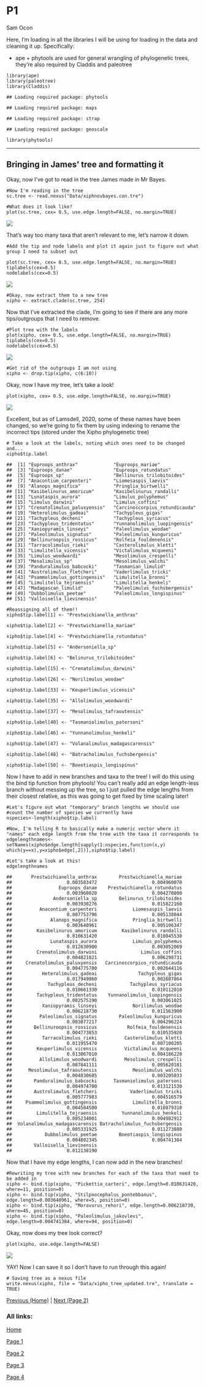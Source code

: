P1
================
Sam Ocon

Here, I’m loading in all the libraries I will be using for loading in
the data and cleaning it up. Specifically:

-   ape + phytools are used for general wrangling of phylogenetic trees,
    they’re also required by Claddis and paleotree

<!-- -->

    library(ape)
    library(paleotree)
    library(Claddis)

    ## Loading required package: phytools

    ## Loading required package: maps

    ## Loading required package: strap

    ## Loading required package: geoscale

    library(phytools)

------------------------------------------------------------------------

## Bringing in James’ tree and formatting it

Okay, now I’ve got to read in the tree James made in Mr Bayes.

    #Now I'm reading in the tree
    sc.tree <- read.nexus("Data/xiphnovbayes.con.tre")

    #What does it look like?
    plot(sc.tree, cex= 0.5, use.edge.length=FALSE, no.margin=TRUE)

![](R_markdown_file_files/figure-gfm/unnamed-chunk-2-1.png)<!-- -->

That’s way too many taxa that aren’t relevant to me, let’s narrow it
down.

    #Add the tip and node labels and plot it again just to figure out what group I need to subset out

    plot(sc.tree, cex= 0.5, use.edge.length=FALSE, no.margin=TRUE)
    tiplabels(cex=0.5)
    nodelabels(cex=0.5)

![](R_markdown_file_files/figure-gfm/unnamed-chunk-3-1.png)<!-- -->

    #Okay, now extract them to a new tree
    xipho <- extract.clade(sc.tree, 254)

Now that I’ve extracted the clade, I’m going to see if there are any
more tips/outgroups that I need to remove.

    #Plot tree with the labels
    plot(xipho, cex= 0.5, use.edge.length=FALSE, no.margin=TRUE)
    tiplabels(cex=0.5)
    nodelabels(cex=0.5)

![](R_markdown_file_files/figure-gfm/unnamed-chunk-4-1.png)<!-- -->

    #Get rid of the outgroups I am not using
    xipho <- drop.tip(xipho, c(6:10))

Okay, now I have my tree, let’s take a look!

    plot(xipho, cex= 0.5, use.edge.length=FALSE, no.margin=TRUE)

![](R_markdown_file_files/figure-gfm/unnamed-chunk-5-1.png)<!-- -->

Excellent, but as of Lamsdell, 2020, some of these names have been
changed, so we’re going to fix them by using indexing to rename the
incorrect tips (stored under the Xipho phylogenetic tree)

    # Take a look at the labels, noting which ones need to be changed and...
    xipho$tip.label

    ##  [1] "Euproops_anthrax"             "Euproops_mariae"             
    ##  [3] "Euproops_danae"               "Euproops_rotundatus"         
    ##  [5] "Euproops_sp"                  "Bellinurus_trilobitoides"    
    ##  [7] "Anacontium_carpenteri"        "Liomesaspis_laevis"          
    ##  [9] "Alanops_magnifica"            "Pringlia_birtwelli"          
    ## [11] "Kasibelinurus_amoricum"       "Kasibelinurus_randalli"      
    ## [13] "Lunataspis_aurora"            "Limulus_polyphemus"          
    ## [15] "Limulus_darwini"              "Limulus_coffini"             
    ## [17] "Crenatolimulus_paluxyensis"   "Carcinoscorpius_rotundicauda"
    ## [19] "Heterolimulus_gadeai"         "Tachypleus_gigas"            
    ## [21] "Tachypleus_decheni"           "Tachypleus_syriacus"         
    ## [23] "Tachypleus_tridentatus"       "Yunnanolimulus_luopingensis" 
    ## [25] "Xaniopyramis_linseyi"         "Paleolimulus_woodae"         
    ## [27] "Paleolimulus_signatus"        "Paleolimulus_kunguricus"     
    ## [29] "Bellinuroopsis_rossicus"      "Rolfeia_fouldenensis"        
    ## [31] "Tarracolimulus_rieki"         "Casterolimulus_kletti"       
    ## [33] "Limulitella_vicensis"         "Victalimulus_mcqueeni"       
    ## [35] "Limulus_woodwardi"            "Mesolimulus_crespelli"       
    ## [37] "Mesolimulus_sp"               "Mesolimulus_walchi"          
    ## [39] "Panduralimulus_babcocki"      "Tasmanian_limulid"           
    ## [41] "Austrolimulus_fletcheri"      "Vaderlimulus_tricki"         
    ## [43] "Psammolimulus_gottingensis"   "Limulitella_bronni"          
    ## [45] "Limulitella_tejraensis"       "Limulitella_henkeli"         
    ## [47] "Madagascan_limulid"           "Paleolimulus_fuchsbergensis" 
    ## [49] "Dubbolimulus_peetae"          "Paleolimulus_longispinus"    
    ## [51] "Valloisella_lievinensis"

    #Reassigning all of them!!
    xipho$tip.label[1] <- "Prestwichianella_anthrax"

    xipho$tip.label[2] <- "Prestwichianella_mariae"

    xipho$tip.label[4] <- "Prestwichianella_rotundatus"

    xipho$tip.label[5] <- "Andersoniella_sp"

    xipho$tip.label[6] <- "Belinurus_trilobitoides"

    xipho$tip.label[15] <- "Crenatolimulus_darwini"

    xipho$tip.label[26] <- "Norilimulus_woodae"

    xipho$tip.label[33] <- "Keuperlimulus_vicensis"

    xipho$tip.label[35] <- "Allolimulus_woodwardi"

    xipho$tip.label[37] <- "Mesolimulus_tafraoutensis"

    xipho$tip.label[40] <- "Tasmaniolimulus_patersoni"

    xipho$tip.label[46] <- "Yunnanolimulus_henkeli"

    xipho$tip.label[47] <- "Volanalimulus_madagascarensis"

    xipho$tip.label[48] <- "Batracholimulus_fuchsbergensis"

    xipho$tip.label[50] <- "Boeotiaspis_longispinus"

Now I have to add in new branches and taxa to the tree! I will do this
using the bind tip function from phytools! You can’t really add an edge
length-less branch without messing up the tree, so I just pulled the
edge lengths from their closest relative, as this was going to get fixed
by time scaling later!

    #Let's figure out what "temporary" branch lengths we should use
    #count the number of species we currently have
    nspecies<-length(xipho$tip.label)

    #Now, I'm telling R to basically make a numeric vector where it "names" each edge length from the tree with the taxa it corresponds to
    edgelengthnames<-setNames(xipho$edge.length[sapply(1:nspecies,function(x,y)   which(y==x),y=xipho$edge[,2])],xipho$tip.label)

    #Let's take a look at this!
    edgelengthnames

    ##       Prestwichianella_anthrax        Prestwichianella_mariae 
    ##                    0.003583472                    0.004960070 
    ##                 Euproops_danae    Prestwichianella_rotundatus 
    ##                    0.003960020                    0.004270800 
    ##               Andersoniella_sp        Belinurus_trilobitoides 
    ##                    0.003930276                    0.015822160 
    ##          Anacontium_carpenteri             Liomesaspis_laevis 
    ##                    0.007753796                    0.005138044 
    ##              Alanops_magnifica             Pringlia_birtwelli 
    ##                    0.003640961                    0.005106347 
    ##         Kasibelinurus_amoricum         Kasibelinurus_randalli 
    ##                    0.010631420                    0.010845530 
    ##              Lunataspis_aurora             Limulus_polyphemus 
    ##                    0.012630900                    0.003052069 
    ##         Crenatolimulus_darwini                Limulus_coffini 
    ##                    0.004821021                    0.006298731 
    ##     Crenatolimulus_paluxyensis   Carcinoscorpius_rotundicauda 
    ##                    0.004775780                    0.002644116 
    ##           Heterolimulus_gadeai               Tachypleus_gigas 
    ##                    0.017949060                    0.002607864 
    ##             Tachypleus_decheni            Tachypleus_syriacus 
    ##                    0.010661330                    0.010112010 
    ##         Tachypleus_tridentatus    Yunnanolimulus_luopingensis 
    ##                    0.002575190                    0.003061025 
    ##           Xaniopyramis_linseyi             Norilimulus_woodae 
    ##                    0.006218730                    0.011563900 
    ##          Paleolimulus_signatus        Paleolimulus_kunguricus 
    ##                    0.003077217                    0.004296224 
    ##        Bellinuroopsis_rossicus           Rolfeia_fouldenensis 
    ##                    0.004773853                    0.010535920 
    ##           Tarracolimulus_rieki          Casterolimulus_kletti 
    ##                    0.011955470                    0.007100205 
    ##         Keuperlimulus_vicensis          Victalimulus_mcqueeni 
    ##                    0.013067010                    0.004186220 
    ##          Allolimulus_woodwardi          Mesolimulus_crespelli 
    ##                    0.007841111                    0.005620181 
    ##      Mesolimulus_tafraoutensis             Mesolimulus_walchi 
    ##                    0.004830685                    0.003205033 
    ##        Panduralimulus_babcocki      Tasmaniolimulus_patersoni 
    ##                    0.004974700                    0.013121530 
    ##        Austrolimulus_fletcheri            Vaderlimulus_tricki 
    ##                    0.005777983                    0.004516579 
    ##     Psammolimulus_gottingensis             Limulitella_bronni 
    ##                    0.004584500                    0.010879310 
    ##         Limulitella_tejraensis         Yunnanolimulus_henkeli 
    ##                    0.005234001                    0.004982912 
    ##  Volanalimulus_madagascarensis Batracholimulus_fuchsbergensis 
    ##                    0.005331925                    0.011273880 
    ##            Dubbolimulus_peetae        Boeotiaspis_longispinus 
    ##                    0.004802345                    0.004741384 
    ##        Valloisella_lievinensis 
    ##                    0.012138190

Now that I have my edge lengths, I can now add in the new branches!

    #Rewriting my tree with new branches for each of the taxa that need to be added in
    xipho <- bind.tip(xipho, "Pickettia_carteri", edge.length=0.010631420, where=11, position=0)
    xipho <- bind.tip(xipho, "Stilpnocephalus_pontebbanus", edge.length=0.003640961, where=5, position=0)
    xipho <- bind.tip(xipho, "Moravurus_rehori", edge.length=0.006218730, where=45, position=0)
    xipho <- bind.tip(xipho, "Paleolimulus_jakovlevi", edge.length=0.004741384, where=94, position=0)

Okay, now does my tree look correct?

    plot(xipho, use.edge.length=FALSE)

![](R_markdown_file_files/figure-gfm/unnamed-chunk-9-1.png)<!-- -->

YAY! Now I can save it so I don’t have to run through this again!

    # Saving tree as a nexus file
    write.nexus(xipho, file = "Data/xipho_tree_updated.tre", translate = TRUE)
    
[Previous (Home)](https://sbocon.github.io/geol593/) | [Next (Page 2)](https://sbocon.github.io/geol593/P2)

### All links:
[Home](https://sbocon.github.io/geol593/)

[Page 1](https://sbocon.github.io/geol593/P1)

[Page 2](https://sbocon.github.io/geol593/P2)

[Page 3](https://sbocon.github.io/geol593/P3)

[Page 4](https://sbocon.github.io/geol593/P4)
